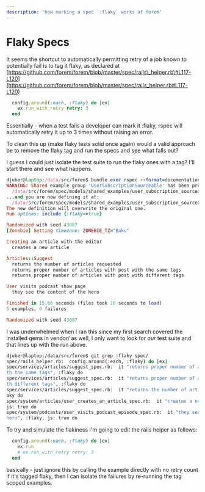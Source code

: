 ```yaml
---
description: 'how marking a spec `:flaky` works at forem'
---
```


# Flaky Specs

It seems the shortcut to automatically permitting retry of a job known to potentially fail is to tag it flaky, as declared at [https://github.com/forem/forem/blob/master/spec/rails\_helper.rb\#L117-L120](https://github.com/forem/forem/blob/master/spec/rails_helper.rb#L117-L120)

```ruby
  config.around(:each, :flaky) do |ex|
    ex.run_with_retry retry: 3
  end

```

Essentially - when a test fails a developer can mark it :flaky, rspec will automatically retry it up to 3 times without raising an error.

To clean this up \(make flaky tests solid once again\) would a valid approach be to remove the flaky tag and run the specs and see what falls out? 

I guess I could just isolate the test suite to run the flaky ones with a tag? I'll start there and see what happens.

```ruby
djuber@laptop:/data/src/forem$ bundle exec rspec --format=documentation --order=random --tag=flaky spec/                                                                              DEPRECATION WARNING: Devise::Models::Authenticatable::BLACKLIST_FOR_SERIALIZATION is deprecated! Use Devise::Models::Authenticatable::UNSAFE_ATTRIBUTES_FOR_SERIALIZATION instead. (called from const_get at /data/src/forem/vendor/cache/devise-0cd72a56f984/lib/devise/models.rb:90)
WARNING: Shared example group 'UserSubscriptionSourceable' has been previously defined at:
  /data/src/forem/spec/models/shared_examples/user_subscription_sourceable_spec.rb:1
...and you are now defining it at:
  /data/src/forem/spec/models/shared_examples/user_subscription_sourceable_spec.rb:1
The new definition will overwrite the original one.
Run options: include {:flaky=>true}

Randomized with seed 43087
[Zonebie] Setting timezone: ZONEBIE_TZ="Baku"

Creating an article with the editor
  creates a new article

Articles::Suggest
  returns the number of articles requested
  returns proper number of articles with post with the same tags
  returns proper number of articles with post with different tags

User visits podcast show page
  they see the content of the hero

Finished in 15.66 seconds (files took 10 seconds to load)
5 examples, 0 failures

Randomized with seed 43087

```

I was underwhelmed when I ran this since my first search covered the installed gems in vendor/ as well, I only want to look for _our_ test suite and that lines up with the run above.

```bash
djuber@laptop:/data/src/forem$ git grep :flaky spec/
spec/rails_helper.rb:  config.around(:each, :flaky) do |ex|
spec/services/articles/suggest_spec.rb:  it "returns proper number of articles with post wi
th the same tags", :flaky do                                                              
spec/services/articles/suggest_spec.rb:  it "returns proper number of articles with post wi
th different tags", :flaky do                                                             
spec/services/articles/suggest_spec.rb:  it "returns the number of articles requested", :fl
aky do                                                                                    
spec/system/articles/user_creates_an_article_spec.rb:  it "creates a new article", :flaky, 
js: true do                                                                               
spec/system/podcasts/user_visits_podcast_episode_spec.rb:  it "they see the content of the 
hero", :flaky, js: true do     
```

To try and simulate the flakiness I'm going to edit the rails helper as follows:

```ruby
  config.around(:each, :flaky) do |ex|
    ex.run
    # ex.run_with_retry retry: 3
  end
```

basically - just ignore this by calling the example directly with no retry count if it's tagged flaky, then I can isolate the failures by re-running the tag scoped examples.

